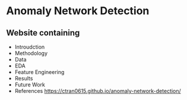 # Anomaly Network Detection
## Website containing
- Introudction
- Methodology
- Data
- EDA
- Feature Engineering
- Results
- Future Work
- References
https://ctran0615.github.io/anomaly-network-detection/
